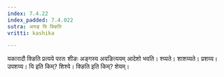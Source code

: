 ```yaml
---
index: 7.4.22
index_padded: 7.4.022
sutra: अयङ् यि क्ङिति
vritti: kashika

---
```

यकारादौ क्ङिति प्रत्यये परतः शीङः अङ्गस्य अयङित्ययम् आदेशो भवति। श्य्यते। शाशय्यते। प्रशय्य। उपशय्य। यि इति किम्? शिश्ये। क्ङिति इति किम्? शेयम्।